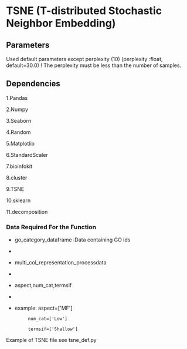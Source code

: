 # TSNE (T-distributed Stochastic Neighbor Embedding)
## Parameters

Used default parameters except perplexity (10) (perplexity :float, default=30.0)
! The perplexity must be less than the number of samples.

## Dependencies

1.Pandas 

2.Numpy

3.Seaborn

4.Random

5.Matplotlib

6.StandardScaler

7.bioinfokit

8.cluster

9.TSNE

10.sklearn

11.decomposition

### Data Required For the Function

* go_category_dataframe :Data containing GO ids
* 
* multi_col_representation_processdata
* 
* aspect,num_cat,termsif
* 
* example: aspect=['MF']

           num_cat=['Low']
           
           termsif=['Shallow']

Example of TSNE file see tsne_def.py
